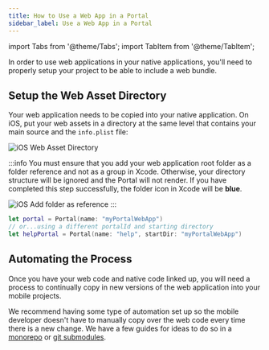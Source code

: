 ```yaml
---
title: How to Use a Web App in a Portal
sidebar_label: Use a Web App in a Portal
---
```


import Tabs from '@theme/Tabs';
import TabItem from '@theme/TabItem';

In order to use web applications in your native applications, you'll need to properly setup your project to be able to include a web bundle.

## Setup the Web Asset Directory

Your web application needs to be copied into your native application. On iOS, put your web assets in a directory at the same level that contains your main source and the `info.plist` file:

![iOS Web Asset Directory](/img/how-to/ios-web-asset-folder.png)

:::info
You must ensure that you add your web application root folder as a folder reference and not as a group in Xcode. Otherwise, your directory structure will be ignored and the Portal will not render. If you have completed this step successfully, the folder icon in Xcode will be **blue**.

![iOS Add folder as reference](/img/how-to/ios-create-folder-references.png)
:::

```swift
let portal = Portal(name: "myPortalWebApp")
// or...using a different portalId and starting directory
let helpPortal = Portal(name: "help", startDir: "myPortalWebApp")
```

## Automating the Process

Once you have your web code and native code linked up, you will need a process to continually copy in new versions of the web application into your mobile projects.

We recommend having some type of automation set up so the mobile developer doesn't have to manually copy over the web code every time there is a new change. We have a few guides for ideas to do so in a [monorepo](../tutorials/monorepo-example) or [git submodules](https://git-scm.com/book/en/v2/Git-Tools-Submodules).

